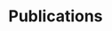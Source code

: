 # Publications

<script type="text/javascript"> 
var ads_query_url="http://adsabs.harvard.edu/cgi-bin/basic_connect?qsearch=author%3A"Scholte%2CD""
var ads_query_max_num_authors="20" 
var ads_query_highlight_author="Scholte" 
var ads_query_max_records_to_print="100"
</script>
